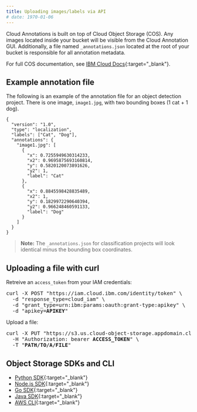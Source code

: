 ```yaml
---
title: Uploading images/labels via API
# date: 1970-01-06
---
```


Cloud Annotations is built on top of Cloud Object Storage (COS).
Any images located inside your bucket will be visible from the Cloud Annotation GUI.
Additionally, a file named `_annotations.json` located at the root of your bucket is responsible for all annotation metadata.

For full COS documentation, see [IBM Cloud Docs](https://cloud.ibm.com/docs/cloud-object-storage){:target="_blank"}.

## Example annotation file
The following is an example of the annotation file for an object detection project.
There is one image, `image1.jpg`, with two bounding boxes (1 cat + 1 dog).

```
{
  "version": "1.0",
  "type": "localization",
  "labels": ["Cat", "Dog"],
  "annotations": {
    "image1.jpg": [
      {
        "x": 0.7255949630314233,
        "x2": 0.9695875693160814,
        "y": 0.5820120073891626,
        "y2": 1,
        "label": "Cat"
      },
      {
        "x": 0.8845598428835489,
        "x2": 1,
        "y": 0.1829972290640394,
        "y2": 0.966248460591133,
        "label": "Dog"
      }
    ]
  }
}
```

> **Note:** The `_annotations.json` for classification projects will look identical minus the bounding box coordinates.


## Uploading a file with curl
Retreive an `access_token` from your IAM credentials:
<pre>
curl -X POST "https://iam.cloud.ibm.com/identity/token" \
  -d "response_type=cloud_iam" \
  -d "grant_type=urn:ibm:params:oauth:grant-type:apikey" \
  -d "apikey=<b>APIKEY</b>"
</pre>

Upload a file:
<pre>
curl -X PUT "https://s3.us.cloud-object-storage.appdomain.cloud/<b>BUCKET</b>/<b>FILE_NAME</b>" \
  -H "Authorization: bearer <b>ACCESS_TOKEN</b>" \
  -T "<b>PATH/TO/A/FILE</b>"
</pre>

## Object Storage SDKs and CLI
- [Python SDK](https://github.com/ibm/ibm-cos-sdk-python){:target="_blank"}
- [Node.js SDK](https://github.com/IBM/ibm-cos-sdk-js){:target="_blank"}
- [Go SDK](https://github.com/IBM/ibm-cos-sdk-go){:target="_blank"}
- [Java SDK](https://github.com/ibm/ibm-cos-sdk-java){:target="_blank"}
- [AWS CLI](https://cloud.ibm.com/docs/cloud-object-storage?topic=cloud-object-storage-aws-cli){:target="_blank"}